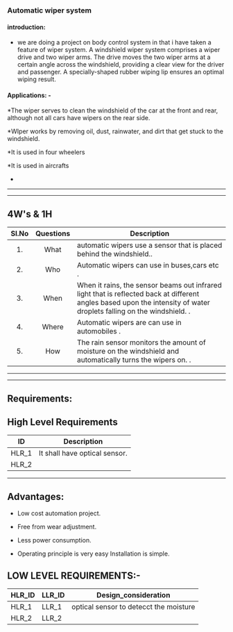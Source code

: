 ### Automatic wiper system

####  introduction:

* we are doing a project on body control system in that i have taken a feature of wiper system. A windshield wiper system comprises a wiper drive and two wiper arms. The drive moves the two wiper arms at a certain angle across the windshield, providing a clear view for the driver and passenger. A specially-shaped rubber wiping lip ensures an optimal wiping result.




#### Applications: -
*The wiper serves to clean the windshield of the car at the front and rear, although not all cars have wipers on the rear side.

*WIper works by removing oil, dust, rainwater, and dirt that get stuck to the windshield.

*It is used in four wheelers

*It is used in aircrafts

*



--------------------------------------------------------

----------------------------------------------------------
##   4W's & 1H
| Sl.No | Questions | Description | 
| :-----: | :-----: | ----- |
| 1. | What | automatic wipers use a sensor that is placed behind the windshield.. |
| 2. | Who | Automatic wipers can use in buses,cars etc . | 
| 3. | When | When it rains, the sensor beams out infrared light that is reflected back at different angles based upon the intensity of water droplets falling on the windshield.  . |
| 4. | Where | Automatic wipers are can use in automobiles . | 
| 5. | How | The rain sensor monitors the amount of moisture on the windshield and automatically turns the wipers on. . |
--------------------------------------------------------



---------------------------------------------------------


##  Requirements:
##  High Level Requirements ##
|ID| Description|
| :-------: |----------------------------------------------------------------------------------------------------------------------------------|
| HLR_1 | It shall have optical sensor.|
| HLR_2 |    |
---------------------------------
## Advantages:
* Low cost automation project.
 
* Free from wear adjustment.
 
* Less power consumption.
 
 * Operating principle is very easy Installation is simple. 




## LOW LEVEL REQUIREMENTS:- ##
| HLR_ID |LLR_ID | Design_consideration | 
| - | -| -| 
| HLR_1 | LLR_1 | optical sensor to detecct the moisture  |
| HLR_2| LLR_2 |  |  
